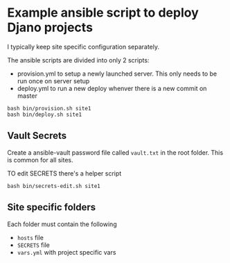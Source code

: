 # Example ansible script to deploy Djano projects

I typically keep site specific configuration separately.

The ansible scripts are divided into only 2 scripts:
* provision.yml to setup a newly launched server. This only needs to be run once on server setup
* deploy.yml to run a new deploy whenver there is a new commit on master

```
bash bin/provision.sh site1
bash bin/deploy.sh site1
```

## Vault Secrets

Create a ansible-vault password file called `vault.txt` in the root folder. This is common for all sites.

TO edit SECRETS there's a helper script

```
bash bin/secrets-edit.sh site1
```

## Site specific folders

Each folder must contain the following

* `hosts` file
* `SECRETS` file
* `vars.yml` with project specific vars